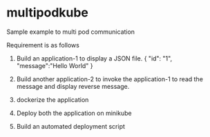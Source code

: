 # multipodkube
Sample example to multi pod communication

Requirement is as follows 

1. Build an application-1 to display a JSON file. 
 {
   "id": "1", "message":"Hello World"
 }
2. Build another application-2 to invoke the application-1 to read the message and display reverse message. 

3. dockerize the application

4. Deploy both the application on minikube 

5. Build an automated deployment script



